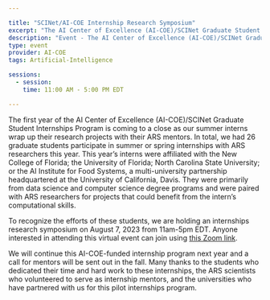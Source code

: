 ```yaml
---

title: "SCINet/AI-COE Internship Research Symposium"
excerpt: "The AI Center of Excellence (AI-COE)/SCINet Graduate Student Internships Program is coming to a close and we are holding an internships research symposium."
description: "Event - The AI Center of Excellence (AI-COE)/SCINet Graduate Student Internships Program is coming to a close and we are holding an internships research symposium." 
type: event
provider: AI-COE
tags: Artificial-Intelligence

sessions: 
  - session:
    time: 11:00 AM - 5:00 PM EDT

---
```


The first year of the AI Center of Excellence (AI-COE)/SCINet Graduate Student Internships Program is coming to a close as our summer interns wrap up their research projects with their ARS mentors. In total, we had 26 graduate students participate in summer or spring internships with ARS researchers this year. This year’s interns were affiliated with the New College of Florida; the University of Florida; North Carolina State University; or the AI Institute for Food Systems, a multi-university partnership headquartered at the University of California, Davis. They were primarily from data science and computer science degree programs and were paired with ARS researchers for projects that could benefit from the intern’s computational skills. 

To recognize the efforts of these students, we are holding an internships research symposium on August 7, 2023 from 11am-5pm EDT. Anyone interested in attending this virtual event can join using [this Zoom link](https://www.zoomgov.com/j/1604079194?pwd=b2t0NlJkZFJ6OVVmYnMrdklkaWhJQT09). 

We will continue this AI-COE-funded internship program next year and a call for mentors will be sent out in the fall. Many thanks to the students who dedicated their time and hard work to these internships, the ARS scientists who volunteered to serve as internship mentors, and the universities who have partnered with us for this pilot internships program.
